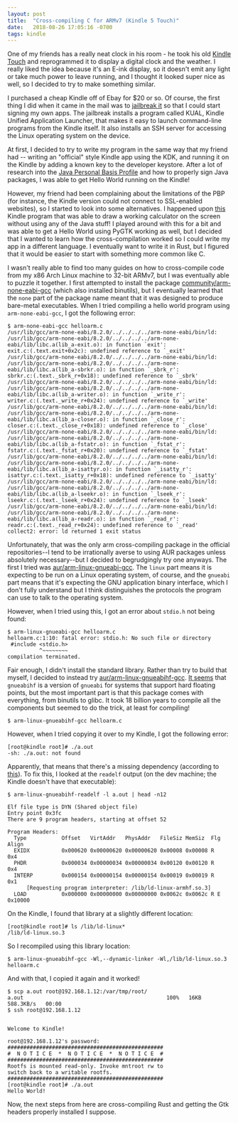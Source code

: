 ```yaml
---
layout: post
title:  "Cross-compiling C for ARMv7 (Kindle 5 Touch)"
date:   2018-08-26 17:05:16 -0700
tags: kindle
---
```


One of my friends has a really neat clock in his room - he took his old [Kindle Touch](https://wiki.mobileread.com/wiki/Kindle_Touch) and reprogrammed it to display a digital clock and the weather. I really liked the idea because it's an E-ink display, so it doesn't emit any light or take much power to leave running, and I thought it looked super nice as well, so I decided to try to make something similar.

I purchased a cheap Kindle off of Ebay for $20 or so. Of course, the first thing I did when it came in the mail was to [jailbreak it](https://wiki.mobileread.com/wiki/Kindle_Touch_Hacking) so that I could start signing my own apps. The jailbreak installs a program called KUAL, Kindle Unified Application Launcher, that makes it easy to launch command-line programs from the Kindle itself. It also installs an SSH server for accessing the Linux operating system on the device.

At first, I decided to try to write my program in the same way that my friend had -- writing an "official" style Kindle app using the KDK, and running it on the Kindle by adding a known key to the developer keystore. After a lot of research into the [Java Personal Basis Profile](https://docs.oracle.com/javame/config/cdc/ref-impl/pbp1.1.2/jsr217/) and how to properly sign Java packages, I was able to get Hello World running on the Kindle!

However, my friend had been complaining about the limitations of the PBP (for instance, the Kindle version could not connect to SSL-enabled websites), so I started to look into some alternatives. I happened upon [this](https://www.mobileread.com/forums/showpost.php?p=2469940&postcount=38) Kindle program that was able to draw a working calculator on the screen without using any of the Java stuff! I played around with this for a bit and was able to get a Hello World using PyGTK working as well, but I decided that I wanted to learn how the cross-compilation worked so I could write my app in a different language. I eventually want to write it in Rust, but I figured that it would be easier to start with something more common like C.

I wasn't really able to find too many guides on how to cross-compile code from my x86 Arch Linux machine to 32-bit ARMv7, but I was eventually able to puzzle it together. I first attempted to install the package [community/arm-none-eabi-gcc](https://www.archlinux.org/packages/community/x86_64/arm-none-eabi-gcc/) (which also installed binutils), but I eventually learned that the `none` part of the package name meant that it was designed to produce bare-metal executables. When I tried compiling a hello world program using `arm-none-eabi-gcc`, I got the following error:

```
$ arm-none-eabi-gcc helloarm.c
/usr/lib/gcc/arm-none-eabi/8.2.0/../../../../arm-none-eabi/bin/ld: /usr/lib/gcc/arm-none-eabi/8.2.0/../../../../arm-none-eabi/lib/libc.a(lib_a-exit.o): in function `exit':
exit.c:(.text.exit+0x2c): undefined reference to `_exit'
/usr/lib/gcc/arm-none-eabi/8.2.0/../../../../arm-none-eabi/bin/ld: /usr/lib/gcc/arm-none-eabi/8.2.0/../../../../arm-none-eabi/lib/libc.a(lib_a-sbrkr.o): in function `_sbrk_r':
sbrkr.c:(.text._sbrk_r+0x18): undefined reference to `_sbrk'
/usr/lib/gcc/arm-none-eabi/8.2.0/../../../../arm-none-eabi/bin/ld: /usr/lib/gcc/arm-none-eabi/8.2.0/../../../../arm-none-eabi/lib/libc.a(lib_a-writer.o): in function `_write_r':
writer.c:(.text._write_r+0x24): undefined reference to `_write'
/usr/lib/gcc/arm-none-eabi/8.2.0/../../../../arm-none-eabi/bin/ld: /usr/lib/gcc/arm-none-eabi/8.2.0/../../../../arm-none-eabi/lib/libc.a(lib_a-closer.o): in function `_close_r':
closer.c:(.text._close_r+0x18): undefined reference to `_close'
/usr/lib/gcc/arm-none-eabi/8.2.0/../../../../arm-none-eabi/bin/ld: /usr/lib/gcc/arm-none-eabi/8.2.0/../../../../arm-none-eabi/lib/libc.a(lib_a-fstatr.o): in function `_fstat_r':
fstatr.c:(.text._fstat_r+0x20): undefined reference to `_fstat'
/usr/lib/gcc/arm-none-eabi/8.2.0/../../../../arm-none-eabi/bin/ld: /usr/lib/gcc/arm-none-eabi/8.2.0/../../../../arm-none-eabi/lib/libc.a(lib_a-isattyr.o): in function `_isatty_r':
isattyr.c:(.text._isatty_r+0x18): undefined reference to `_isatty'
/usr/lib/gcc/arm-none-eabi/8.2.0/../../../../arm-none-eabi/bin/ld: /usr/lib/gcc/arm-none-eabi/8.2.0/../../../../arm-none-eabi/lib/libc.a(lib_a-lseekr.o): in function `_lseek_r':
lseekr.c:(.text._lseek_r+0x24): undefined reference to `_lseek'
/usr/lib/gcc/arm-none-eabi/8.2.0/../../../../arm-none-eabi/bin/ld: /usr/lib/gcc/arm-none-eabi/8.2.0/../../../../arm-none-eabi/lib/libc.a(lib_a-readr.o): in function `_read_r':
readr.c:(.text._read_r+0x24): undefined reference to `_read'
collect2: error: ld returned 1 exit status
```

Unfortunately, that was the only arm cross-compiling package in the official repositories--I tend to be irrationally averse to using AUR packages unless absolutely necessary--but I decided to begrudgingly try one anyways. The first I tried was [aur/arm-linux-gnueabi-gcc](https://aur.archlinux.org/packages/arm-linux-gnueabi-gcc/). The `linux` part means it is expecting to be run on a Linux operating system, of course, and the `gnueabi` part means that it's expecting the GNU application binary interface, which I don't fully understand but I think distinguishes the protocols the program can use to talk to the operating system.

However, when I tried using this, I got an error about `stdio.h` not being found:

```
$ arm-linux-gnueabi-gcc helloarm.c
helloarm.c:1:10: fatal error: stdio.h: No such file or directory
 #include <stdio.h>
          ^~~~~~~~~
compilation terminated.
```

Fair enough, I didn't install the standard library. Rather than try to build that myself, I decided to instead try [aur/arm-linux-gnueabihf-gcc](https://aur.archlinux.org/packages/arm-linux-gnueabihf-gcc/). [It seems](https://stackoverflow.com/questions/26692065/difference-between-arm-eabi-arm-gnueabi-and-gnueabi-hf-compilers) that `gnueabihf` is a version of `gnueabi` for systems that support hard floating points, but the most important part is that this package comes with everything, from binutils to glibc. It took <span title="Like two hours" class="hover">18 billion years</span> to compile all the components but seemed to do the trick, at least for compiling!

```
$ arm-linux-gnueabihf-gcc helloarm.c
```

However, when I tried copying it over to my Kindle, I got the following error:
```
[root@kindle root]# ./a.out
-sh: ./a.out: not found
```

Apparently, that means that there's a missing dependency (according to [this](https://unix.stackexchange.com/a/18079/41507)). To fix this, I looked at the `readelf` output (on the dev machine; the Kindle doesn't have that executable):

```
$ arm-linux-gnueabihf-readelf -l a.out | head -n12

Elf file type is DYN (Shared object file)
Entry point 0x3fc
There are 9 program headers, starting at offset 52

Program Headers:
  Type           Offset   VirtAddr   PhysAddr   FileSiz MemSiz  Flg Align
  EXIDX          0x000620 0x00000620 0x00000620 0x00008 0x00008 R   0x4
  PHDR           0x000034 0x00000034 0x00000034 0x00120 0x00120 R   0x4
  INTERP         0x000154 0x00000154 0x00000154 0x00019 0x00019 R   0x1
      [Requesting program interpreter: /lib/ld-linux-armhf.so.3]
  LOAD           0x000000 0x00000000 0x00000000 0x0062c 0x0062c R E 0x10000
```

On the Kindle, I found that library at a slightly different location:

```
[root@kindle root]# ls /lib/ld-linux*
/lib/ld-linux.so.3
```

So I recompiled using this library location:

```
$ arm-linux-gnueabihf-gcc -Wl,--dynamic-linker -Wl,/lib/ld-linux.so.3 helloarm.c
```

And with that, I copied it again and it worked!
```
$ scp a.out root@192.168.1.12:/var/tmp/root/
a.out                                             100%   16KB 588.3KB/s   00:00
$ ssh root@192.168.1.12


Welcome to Kindle!

root@192.168.1.12's password:
#################################################
#  N O T I C E  *  N O T I C E  *  N O T I C E  #
#################################################
Rootfs is mounted read-only. Invoke mntroot rw to
switch back to a writable rootfs.
#################################################
[root@kindle root]# ./a.out
Hello World!
```

Now, the next steps from here are cross-compiling Rust and getting the Gtk headers properly installed I suppose.
